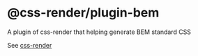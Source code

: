 # @css-render/plugin-bem
A plugin of css-render that helping generate BEM standard CSS

See [css-render](https://github.com/07akioni/css-render)